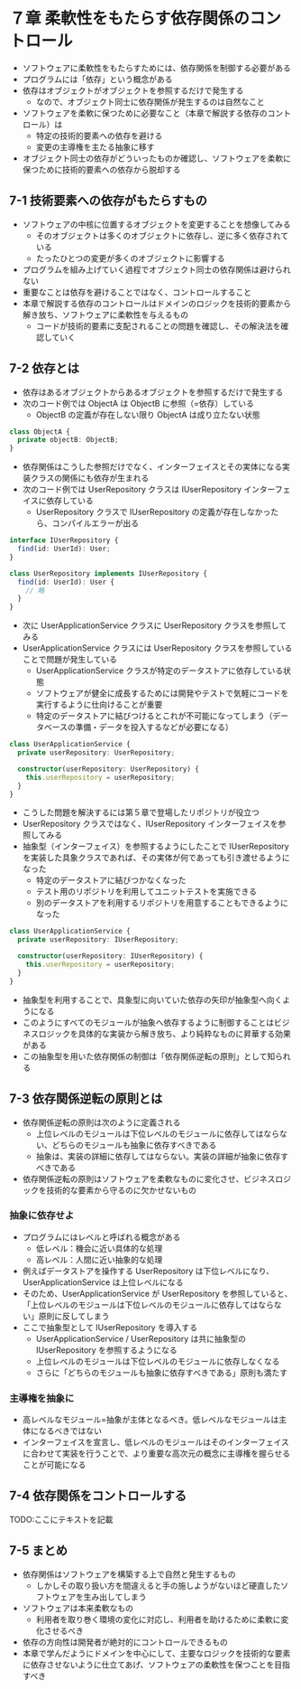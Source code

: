 # ７章 柔軟性をもたらす依存関係のコントロール

- ソフトウェアに柔軟性をもたらすためには、依存関係を制御する必要がある
- プログラムには「依存」という概念がある
- 依存はオブジェクトがオブジェクトを参照するだけで発生する
  - なので、オブジェクト同士に依存関係が発生するのは自然なこと
- ソフトウェアを柔軟に保つために必要なこと（本章で解説する依存のコントロール）は
  - 特定の技術的要素への依存を避ける
  - 変更の主導権を主たる抽象に移す
- オブジェクト同士の依存がどういったものか確認し、ソフトウェアを柔軟に保つために技術的要素への依存から脱却する

## 7-1 技術要素への依存がもたらすもの

- ソフトウェアの中核に位置するオブジェクトを変更することを想像してみる
  - そのオブジェクトは多くのオブジェクトに依存し、逆に多く依存されている
  - たったひとつの変更が多くのオブジェクトに影響する
- プログラムを組み上げていく過程でオブジェクト同士の依存関係は避けられない
- 重要なことは依存を避けることではなく、コントロールすること
- 本章で解説する依存のコントロールはドメインのロジックを技術的要素から解き放ち、ソフトウェアに柔軟性を与えるもの
  - コードが技術的要素に支配されることの問題を確認し、その解決法を確認していく

## 7-2 依存とは

- 依存はあるオブジェクトからあるオブジェクトを参照するだけで発生する
- 次のコード例では ObjectA は ObjectB に参照（=依存）している
  - ObjectB の定義が存在しない限り ObjectA は成り立たない状態

```ts
class ObjectA {
  private objectB: ObjectB;
}
```

- 依存関係はこうした参照だけでなく、インターフェイスとその実体になる実装クラスの関係にも依存が生まれる
- 次のコード例では UserRepository クラスは IUserRepository インターフェイスに依存している
  - UserRepository クラスで IUserRepository の定義が存在しなかったら、コンパイルエラーが出る

```ts
interface IUserRepository {
  find(id: UserId): User;
}

class UserRepository implements IUserRepository {
  find(id: UserId): User {
    // 略
  }
}
```

- 次に UserApplicationService クラスに UserRepository クラスを参照してみる
- UserApplicationService クラスには UserRepository クラスを参照していることで問題が発生している
  - UserApplicationService クラスが特定のデータストアに依存している状態
  - ソフトウェアが健全に成長するためには開発やテストで気軽にコードを実行するように仕向けることが重要
  - 特定のデータストアに結びつけるとこれが不可能になってしまう（データベースの準備・データを投入するなどが必要になる）

```ts
class UserApplicationService {
  private userRepository: UserRepository;

  constructor(userRepository: UserRepository) {
    this.userRepository = userRepository;
  }
}
```

- こうした問題を解決するには第５章で登場したリポジトリが役立つ
- UserRepository クラスではなく、IUserRepository インターフェイスを参照してみる
- 抽象型（インターフェイス）を参照するようにしたことで IUserRepository を実装した具象クラスであれば、その実体が何であっても引き渡せるようになった
  - 特定のデータストアに結びつかなくなった
  - テスト用のリポジトリを利用してユニットテストを実施できる
  - 別のデータストアを利用するリポジトリを用意することもできるようになった

```ts
class UserApplicationService {
  private userRepository: IUserRepository;

  constructor(userRepository: IUserRepository) {
    this.userRepository = userRepository;
  }
}
```

- 抽象型を利用することで、具象型に向いていた依存の矢印が抽象型へ向くようになる
- このようにすべてのモジュールが抽象へ依存するように制御することはビジネスロジックを具体的な実装から解き放ち、より純粋なものに昇華する効果がある
- この抽象型を用いた依存関係の制御は「依存関係逆転の原則」として知られる

## 7-3 依存関係逆転の原則とは

- 依存関係逆転の原則は次のように定義される
  - 上位レベルのモジュールは下位レベルのモジュールに依存してはならない、どちらのモジュールも抽象に依存すべきである
  - 抽象は、実装の詳細に依存してはならない。実装の詳細が抽象に依存すべきである
- 依存関係逆転の原則はソフトウェアを柔軟なものに変化させ、ビジネスロジックを技術的な要素から守るのに欠かせないもの

### 抽象に依存せよ

- プログラムにはレベルと呼ばれる概念がある
  - 低レベル：機会に近い具体的な処理
  - 高レベル：人間に近い抽象的な処理
- 例えばデータストアを操作する UserRepository は下位レベルになり、UserApplicationService は上位レベルになる
- そのため、UserApplicationService が UserRepository を参照していると、「上位レベルのモジュールは下位レベルのモジュールに依存してはならない」原則に反してしまう
- ここで抽象型として IUserRepository を導入する
  - UserApplicationService / UserRepository は共に抽象型の IUserRepository を参照するようになる
  - 上位レベルのモジュールは下位レベルのモジュールに依存しなくなる
  - さらに「どちらのモジュールも抽象に依存すべきである」原則も満たす

### 主導権を抽象に

- 高レベルなモジュール=抽象が主体となるべき。低レベルなモジュールは主体になるべきではない
- インターフェイスを宣言し、低レベルのモジュールはそのインターフェイスに合わせて実装を行うことで、より重要な高次元の概念に主導権を握らせることが可能になる

## 7-4 依存関係をコントロールする

TODO:ここにテキストを記載

## 7-5 まとめ

- 依存関係はソフトウェアを構築する上で自然と発生するもの
  - しかしその取り扱い方を間違えると手の施しようがないほど硬直したソフトウェアを生み出してしまう
- ソフトウェアは本来柔軟なもの
  - 利用者を取り巻く環境の変化に対応し、利用者を助けるために柔軟に変化させるべき
- 依存の方向性は開発者が絶対的にコントロールできるもの
- 本章で学んだようにドメインを中心にして、主要なロジックを技術的な要素に依存させないように仕立てあげ、ソフトウェアの柔軟性を保つことを目指すべき
